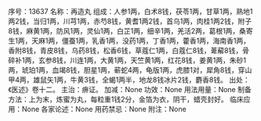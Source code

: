 序号：13637
名称：再造丸
组成：人参1两，白术8钱，茯苓1两，甘草1两，熟地1两2钱，当归1两，川芎1两，赤芍8钱，黄耆1两2钱，首乌1两，肉桂1两2钱，附子8钱，麻黄1两，防风1两，灵仙1两，白芷1两，细辛1两，羌活2两，葛根1两，桑寄生1两，天麻1两，僵蚕1两，乳香1两，没药1两，丁香1两，藿香1两，海南香1两，香附8钱，青皮8钱，乌药8钱，松香6钱，草蔻仁1两，白蔻仁8钱，萆薢8钱，骨碎补1两，玄参8钱，川连1两，大黄1两，天竺黄1两，红花8钱，姜黄1两，朱砂1两，琥珀1两，血竭8钱，胆星1两，蕲蛇4两，龟版1两，虎膝1对，犀角8钱，穿山甲4两，雄鼠矢1两，牛黄3钱，全蝎1两半，地龙8钱冰片2钱，麝香8钱。
出处：《医述》卷十二。
主治：痹证。
加减：None
功效：None
用法用量：None
制备方法：上为末，炼蜜为丸，每粒重1钱2分，金箔为衣，阴干，蜡壳封好。
临床应用：None
各家论述：None
用药禁忌：None
附注：None
